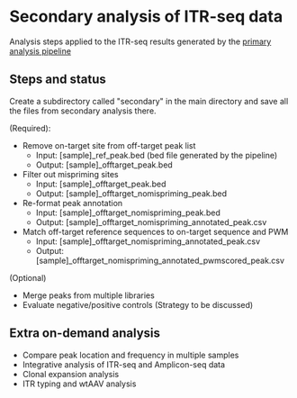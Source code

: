 # Secondary analysis of ITR-seq data

Analysis steps applied to the ITR-seq results generated by the [primary analysis pipeline](https://github.com/Penn-GTP/ITR_Seq2)

## Steps and status

Create a subdirectory called "secondary" in the main directory and save all the files from secondary analysis there. 

  (Required):
  - Remove on-target site from off-target peak list
    - Input: [sample]_ref_peak.bed (bed file generated by the pipeline)
    - Output: [sample]_offtarget_peak.bed
  - Filter out mispriming sites
    - Input: [sample]_offtarget_peak.bed
    - Output: [sample]_offtarget_nomispriming_peak.bed
  - Re-format peak annotation
    - Input: [sample]_offtarget_nomispriming_peak.bed
    - Output: [sample]_offtarget_nomispriming_annotated_peak.csv
  - Match off-target reference sequences to on-target sequence and PWM
    - Input: [sample]_offtarget_nomispriming_annotated_peak.csv
    - Output: [sample]_offtarget_nomispriming_annotated_pwmscored_peak.csv
   
  (Optional)
  - Merge peaks from multiple libraries
  - Evaluate negative/positive controls (Strategy to be discussed)
 
## Extra on-demand analysis

  - Compare peak location and frequency in multiple samples
  - Integrative analysis of ITR-seq and Amplicon-seq data
  - Clonal expansion analysis
  - ITR typing and wtAAV analysis
